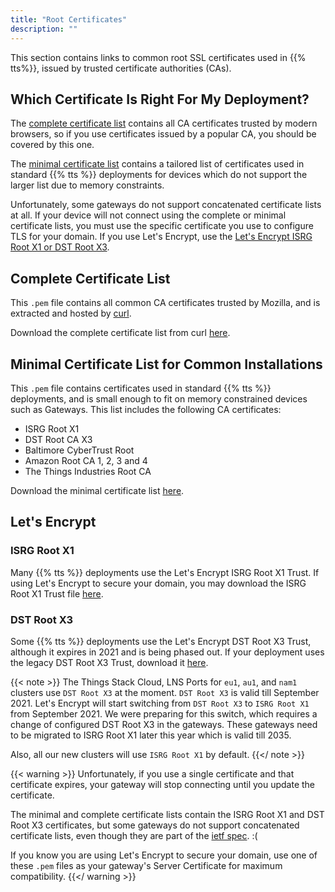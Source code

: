 ```yaml
---
title: "Root Certificates"
description: ""
---
```


This section contains links to common root SSL certificates used in {{% tts%}}, issued by trusted certificate authorities (CAs).

<!--more-->

## Which Certificate Is Right For My Deployment?

The [complete certificate list](https://curl.haxx.se/ca/cacert.pem) contains all CA certificates trusted by modern browsers, so if you use certificates issued by a popular CA, you should be covered by this one.

The <a href="ca.pem" download>minimal certificate list</a> contains a tailored list of certificates used in standard {{% tts %}} deployments for devices which do not support the larger list due to memory constraints.

Unfortunately, some gateways do not support concatenated certificate lists at all. If your device will not connect using the complete or minimal certificate lists, you must use the specific certificate you use to configure TLS for your domain. If you use Let's Encrypt, use the [Let's Encrypt ISRG Root X1 or DST Root X3](#lets-encrypt).

## Complete Certificate List

This `.pem` file contains all common CA certificates trusted by Mozilla, and is extracted and hosted by [curl](https://curl.haxx.se/docs/caextract.html).

Download the complete certificate list from curl [here](https://curl.haxx.se/ca/cacert.pem).

## Minimal Certificate List for Common Installations

This `.pem` file contains certificates used in standard {{% tts %}} deployments, and is small enough to fit on memory constrained devices such as Gateways. This list includes the following CA certificates:

- ISRG Root X1
- DST Root CA X3
- Baltimore CyberTrust Root
- Amazon Root CA 1, 2, 3 and 4
- The Things Industries Root CA

Download the minimal certificate list <a href="ca.pem" download>here</a>.

## Let's Encrypt

### ISRG Root X1

Many {{% tts %}} deployments use the Let's Encrypt ISRG Root X1 Trust. If using Let's Encrypt to secure your domain, you may download the ISRG Root X1 Trust file [here](https://letsencrypt.org/certs/isrgrootx1.pem).

### DST Root X3

Some {{% tts %}} deployments use the Let's Encrypt DST Root X3 Trust, although it expires in 2021 and is being phased out. If your deployment uses the legacy DST Root X3 Trust, download it [here](https://letsencrypt.org/certs/trustid-x3-root.pem).

 {{< note >}} The Things Stack Cloud, LNS Ports for `eu1`, `au1`, and `nam1` clusters use `DST Root X3` at the moment. `DST Root X3` is valid till September 2021. Let's Encrypt will start switching from `DST Root X3` to `ISRG Root X1` from September 2021. We were preparing for this switch, which requires a change of configured DST Root X3 in the gateways. These gateways need to be migrated to ISRG Root X1 later this year which is valid till 2035. 

Also, all our new clusters will use `ISRG Root X1` by default. {{</ note >}}

{{< warning >}} Unfortunately, if you use a single certificate and that certificate expires, your gateway will stop connecting until you update the certificate.

The minimal and complete certificate lists contain the ISRG Root X1 and DST Root X3 certificates, but some gateways do not support concatenated certificate lists, even though they are part of the [ietf spec](https://tools.ietf.org/html/rfc1421). :(

If you know you are using Let's Encrypt to secure your domain, use one of these `.pem` files as your gateway's Server Certificate for maximum compatibility. {{</ warning >}}
